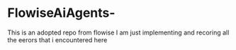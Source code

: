 # FlowiseAiAgents-
This is an adopted repo from flowise I am just implementing and recoring all the eerors that i encountered here
